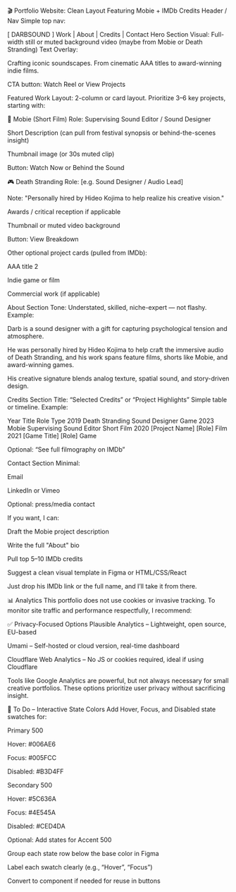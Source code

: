 🎬 Portfolio Website: Clean Layout Featuring Mobie + IMDb Credits
Header / Nav
Simple top nav:


[ DARBSOUND ]       Work | About | Credits | Contact
Hero Section
Visual: Full-width still or muted background video (maybe from Mobie or Death Stranding)
Text Overlay:

Crafting iconic soundscapes.
From cinematic AAA titles to award-winning indie films.

CTA button: Watch Reel or View Projects

Featured Work
Layout: 2-column or card layout. Prioritize 3–6 key projects, starting with:

🎥 Mobie (Short Film)
Role: Supervising Sound Editor / Sound Designer

Short Description (can pull from festival synopsis or behind-the-scenes insight)

Thumbnail image (or 30s muted clip)

Button: Watch Now or Behind the Sound

🎮 Death Stranding
Role: [e.g. Sound Designer / Audio Lead]

Note: "Personally hired by Hideo Kojima to help realize his creative vision."

Awards / critical reception if applicable

Thumbnail or muted video background

Button: View Breakdown

Other optional project cards (pulled from IMDb):

AAA title 2

Indie game or film

Commercial work (if applicable)

About Section
Tone:
Understated, skilled, niche-expert — not flashy. Example:

Darb is a sound designer with a gift for capturing psychological tension and atmosphere.

He was personally hired by Hideo Kojima to help craft the immersive audio of Death Stranding, and his work spans feature films, shorts like Mobie, and award-winning games.

His creative signature blends analog texture, spatial sound, and story-driven design.

Credits Section
Title: “Selected Credits” or “Project Highlights”
Simple table or timeline. Example:

Year	Title	Role	Type
2019	Death Stranding	Sound Designer	Game
2023	Mobie	Supervising Sound Editor	Short Film
2020	[Project Name]	[Role]	Film
2021	[Game Title]	[Role]	Game

Optional: “See full filmography on IMDb”

Contact Section
Minimal:

Email

LinkedIn or Vimeo

Optional: press/media contact

If you want, I can:

Draft the Mobie project description

Write the full "About" bio

Pull top 5–10 IMDb credits

Suggest a clean visual template in Figma or HTML/CSS/React

Just drop his IMDb link or the full name, and I’ll take it from there.


📊 Analytics
This portfolio does not use cookies or invasive tracking.
To monitor site traffic and performance respectfully, I recommend:

✅ Privacy-Focused Options
Plausible Analytics – Lightweight, open source, EU-based

Umami – Self-hosted or cloud version, real-time dashboard

Cloudflare Web Analytics – No JS or cookies required, ideal if using Cloudflare

Tools like Google Analytics are powerful, but not always necessary for small creative portfolios. These options prioritize user privacy without sacrificing insight.

🧩 To Do – Interactive State Colors
Add Hover, Focus, and Disabled state swatches for:

 Primary 500

Hover: #006AE6

Focus: #005FCC

Disabled: #B3D4FF

 Secondary 500

Hover: #5C636A

Focus: #4E545A

Disabled: #CED4DA

 Optional: Add states for Accent 500

 Group each state row below the base color in Figma

 Label each swatch clearly (e.g., “Hover”, “Focus”)

 Convert to component if needed for reuse in buttons




